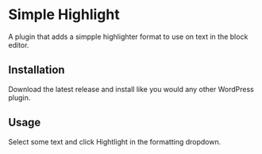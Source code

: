 # Simple Highlight

A plugin that adds a simpple highlighter format to use on text in the block editor.

## Installation

Download the latest release and install like you would any other WordPress plugin.

## Usage

Select some text and click Hightlight in the formatting dropdown.
